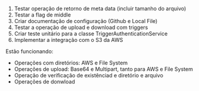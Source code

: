 1. Testar operação de retorno de meta data (incluir tamanho do arquivo)
2. Testar a flag de middle
3. Criar documentação de configuração (Github e Local File)
4. Testar a operação de upload e download com triggers
5. Criar teste unitário para a classe TriggerAuthenticationService
6. Implementar a integração com o S3 da AWS


Estão funcionando:
- Operações com diretórios: AWS e File System
- Operações de upload: Base64 e Multipart, tanto para AWS e File System
- Operação de verificação de existênciad e diretório e arquivo
- Operações de donwload